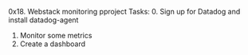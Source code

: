 0x18. Webstack monitoring pproject
Tasks:
0. Sign up for Datadog and install datadog-agent
1. Monitor some metrics
2. Create a dashboard
